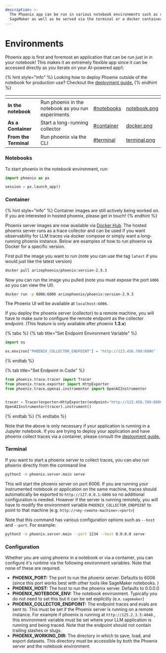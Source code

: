 ```yaml
---
description: >-
  The Phoenix app can be run in various notebook environments such as colab and
  SageMaker as well as be served via the terminal or a docker container
---
```


# Environments

Phoenix app is first and foremost an application that can be run just in in your notebook! This makes it an extremely flexible app since it can be accessed directly as you iterate on your AI-powered app!\


{% hint style="info" %}
Looking how to deploy Phoenix outside of the notebook for production use? Checkout the [deployment guide.](telemetry/deploying-phoenix.md)
{% endhint %}

<table data-view="cards"><thead><tr><th></th><th></th><th data-hidden data-card-target data-type="content-ref"></th><th data-hidden data-card-cover data-type="files"></th></tr></thead><tbody><tr><td><strong>In the notebook</strong></td><td>Run phoenix in the notebook as you run experiments</td><td><a href="environments.md#notebooks">#notebooks</a></td><td><a href=".gitbook/assets/notebook.png">notebook.png</a></td></tr><tr><td><strong>As a Container</strong></td><td>Start a long-running collector</td><td><a href="environments.md#container">#container</a></td><td><a href=".gitbook/assets/docker.png">docker.png</a></td></tr><tr><td><strong>From the Terminal</strong></td><td>Run phoenix via the CLI </td><td><a href="environments.md#terminal">#terminal</a></td><td><a href=".gitbook/assets/terminal.png">terminal.png</a></td></tr></tbody></table>

### Notebooks

To start phoenix in the notebook environment, run:

```python
import phoenix as px

session = px.launch_app()
```

### Container

{% hint style="info" %}
Container images are still actively being worked on. If you are interested in hosted phoenix, please get in touch!
{% endhint %}

Phoenix server images are now available via [Docker Hub](https://hub.docker.com/r/arizephoenix/phoenix). The hosted phoenix server runs as a trace collector and can be used if you want observability for LLM traces via docker compose or simply want a long-running phoenix instance. Below are examples of how to run phoenix va Docker for a specific version.

First pull the image you want to run (note you can use the tag `latest` if you would just like the latest version)

```bash
docker pull arizephoenix/phoenix:version-2.9.3
```

Now you can run the image you pulled (note you must expose the port `6006` so you can view the UI).

```bash
docker run -p 6006:6006 arizephoenix/phoenix:version-2.9.3
```

The Phoenix UI will be available at `localhost:6006`.

If you deploy the phoenix server (collector) to a remote machine, you will have to make sure to configure the remote endpoint as the collector endpoint. (This feature is only available after phoenix **1.3.x**)

{% tabs %}
{% tab title="Set Endpoint Environment Variable" %}
```python
import os

os.environ["PHOENIX_COLLECTOR_ENDPOINT"] = "http://123.456.789:6006"
```
{% endtab %}

{% tab title="Set Endpoint in Code" %}
```python
from phoenix.trace.tracer import Tracer
from phoenix.trace.exporter import HttpExporter
from phoenix.trace.openai.instrumentor import OpenAIInstrumentor


tracer = Tracer(exporter=HttpExporter(endpoint="http://123.456.789:6006"))
OpenAIInstrumentor(tracer).instrument()
```
{% endtab %}
{% endtabs %}

Note that the above is only necessary if your application is running in a Jupyter notebook. If you are trying to deploy your application and have phoenix collect traces via a container, please consult the [deployment guide.](telemetry/deploying-phoenix.md)

### Terminal

If you want to start a phoenix server to collect traces, you can also run phoenix directly from the command line

```bash
python3 -m phoenix.server.main serve
```

This will start the phoenix server on port 6006. If you are running your instrumented notebook or application on the same machine, traces should automatically be exported to `http://127.0.0.1:6006` so no additional configuration is needed. However if the server is running remotely, you will have to modify the environment variable `PHOENIX_COLLECTOR_ENDPOINT` to point to that machine (e.g. `http://<my-remote-machine>:<port>`)

Note that this command has various configuration options such as `--host` and `--port`. For example:

```bash
python3 -m phoenix.server.main --port 1234 --host 0.0.0.0 serve
```

### Configuration

Whether you are using phoenix in a notebook or via a container, you can configure it's runtime via the following environment variables. Note that none of these are required.

* **PHOENIX\_PORT:** The port to run the phoenix server. Defaults to 6006 (since this port works best with other tools like SageMaker notebooks. )
* &#x20;**PHOENIX\_HOST:** The host to run the phoenix server. Defaults to 0.0.0.0&#x20;
* **PHOENIX\_NOTEBOOK\_ENV:** The notebook environment. Typically you do not need to set this but it can be set explicitly (e.x. `sagemaker`)
* **PHOENIX\_COLLECTOR\_ENDPOINT:** The endpoint traces and evals are sent to. This must be set if the Phoenix server is running on a remote instance. For example if phoenix is running at `http://125.2.3.5:4040` , this environment variable must be set where your LLM application is running and being traced. Note that the endpoint should not contain trailing slashes or slugs.
* &#x20;**PHOENIX\_WORKING\_DIR:** The directory in which to save, load, and export datasets. This directory must be accessible by both the Phoenix server and the notebook environment.&#x20;
